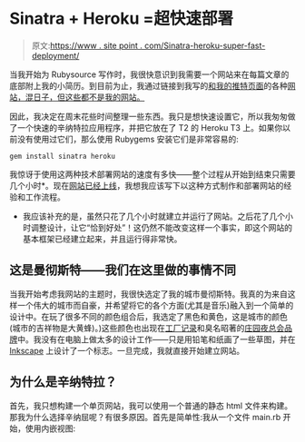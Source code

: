 # Sinatra + Heroku =超快速部署

> 原文:[https://www . site point . com/Sinatra-heroku-super-fast-deployment/](https://www.sitepoint.com/sinatra-heroku-super-fast-deployment/)

当我开始为 Rubysource 写作时，我很快意识到我需要一个网站来在每篇文章的底部附上我的小简历。到目前为止，我通过链接到我写的[和我的推特页面](https://twitter.com/#!/daz4126)的各种[网站，混日子，但这些都不是我的网站。](http://cardsinthecloud.com/)

因此，我决定在周末花些时间整理一些东西。我只是想快速设置它，所以我匆匆做了一个快速的辛纳特拉应用程序，并把它放在了 T2 的 Heroku T3 上。如果你以前没有使用过它们，那么使用 Rubygems 安装它们是非常容易的:

```
gem install sinatra heroku 
```

我惊讶于使用这两种技术部署网站的速度有多快——整个过程从开始到结束只需要几个小时*。现在[网站已经上线](http://daz4126.com/)，我想我应该写下以这种方式制作和部署网站的经验和工作流程。

*   我应该补充的是，虽然只花了几个小时就建立并运行了网站。之后花了几个小时调整设计，让它“恰到好处”！这仍然不能改变这样一个事实，即这个网站的基本框架已经建立起来，并且运行得非常快。

## 这是曼彻斯特——我们在这里做的事情不同

当我开始考虑我网站的主题时，我很快选定了我的城市曼彻斯特。我真的为来自这样一个伟大的城市而自豪，并希望将它的各个方面(尤其是音乐)融入到一个简单的设计中。在玩了很多不同的颜色组合后，我选定了黑色和黄色，这是城市的颜色(城市的吉祥物是大黄蜂)。)这些颜色也出现在[工厂记录](http://en.wikipedia.org/wiki/Factory_Records)和臭名昭著的[庄园夜总会品牌](http://en.wikipedia.org/wiki/The_Ha%C3%A7ienda)中。我没有在电脑上做太多的设计工作——只是用铅笔和纸画了一些草图，并在 [Inkscape](http://inkscape.org/) 上设计了一个标志。一旦完成，我就直接开始建立网站。

## 为什么是辛纳特拉？

首先，我只想构建一个单页网站，我可以使用一个普通的静态 html 文件来构建。那我为什么选择辛纳屈呢？有很多原因。首先是简单性:我从一个文件 main.rb 开始，使用内嵌视图: